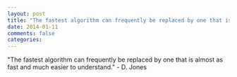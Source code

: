```yaml
---
layout: post
title: "The fastest algorithm can frequently be replaced by one that is almost as fast and much easier to understand."
date: 2014-01-11
comments: false
categories: 
---
```


<span class='quote'>"The fastest algorithm can frequently be replaced by one that is almost as fast and much easier to understand."</span>
<span class='by'>- D. Jones</span>

